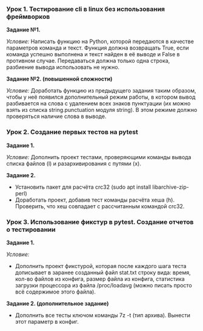 ### Урок 1. Тестирование cli в linux без использования фреймворков

**Задание №1.**

*Условие:*
Написать функцию на Python, которой передаются в качестве параметров команда и текст. Функция должна возвращать True, если команда успешно выполнена и текст найден в её выводе и False в противном случае. Передаваться должна только одна строка, разбиение вывода использовать не нужно.

**Задание №2. (повышенной сложности)**

*Условие:*
Доработать функцию из предыдущего задания таким образом, чтобы у неё появился дополнительный режим работы, в котором вывод разбивается на слова с удалением всех знаков пунктуации (их можно взять из списка string.punctuation модуля string). В этом режиме должно проверяться наличие слова в выводе.


### Урок 2. Создание первых тестов на pytest

**Задание 1.**

*Условие:* 
Дополнить проект тестами, проверяющими команды вывода списка файлов (l) и разархивирования с путями (x).

**Задание 2.**

- Установить пакет для расчёта crc32 (sudo apt install libarchive-zip-perl)
- Доработать проект, добавив тест команды расчёта хеша (h). Проверить, что хеш совпадает с рассчитанным командой crc32.

### Урок 3. Использование фикстур в pytest. Создание отчетов о тестировании

**Задание 1.**

*Условие:*
 - Дополнить проект фикстурой, которая после каждого шага теста дописывает в заранее созданный файл stat.txt строку вида:
время, кол-во файлов из конфига, размер файла из конфига, статистика загрузки процессора из файла /proc/loadavg (можно писать просто всё содержимое этого файла).

**Задание 2. (дополнительное задание)**

- Дополнить все тесты ключом команды 7z -t (тип архива). Вынести этот параметр в конфиг.